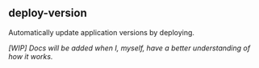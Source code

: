 ## deploy-version
Automatically update application versions by deploying.

_[WIP] Docs will be added when I, myself, have a better understanding of how it works._
